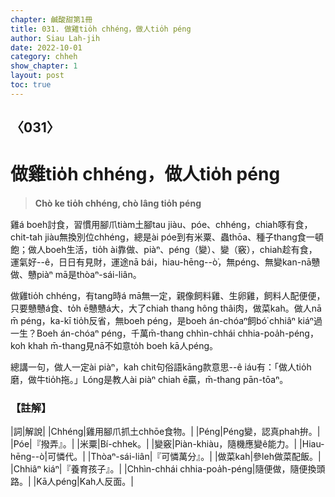 ```yaml
---
chapter: 鹹酸甜第1冊
title: 031. 做雞tio̍h chhéng，做人tio̍h péng
author: Siau Lah-jih
date: 2022-10-01
category: chheh
show_chapter: 1
layout: post
toc: true
---
```

  
## 〈031〉
# 做雞tio̍h chhéng，做人tio̍h péng
>**Chò ke tio̍h chhéng, chò lâng tio̍h péng**
 
雞á boeh討食，習慣用腳爪tiàm土腳tau jiàu、póe、chhéng，chiah啄有食，chit-tah jiàu無換別位chhéng，總是ài póe到有米粟、蟲thōa、種子thang食一頓飽；做人boeh生活，tio̍h ài靠做、piàⁿ、péng（變）、變（竅），chiah趁有食，運氣好--ê，日日有見財，運途nā bái，hiau-hēng--ò͘，無péng、無變kan-nā戇做、戇piàⁿ mā是thòaⁿ-sái-liân。

做雞tio̍h chhéng，有tang時á mā無一定，親像飼料雞、生卵雞，飼料人配便便，只要戇戇á食、to̍h ē戇戇á大，大了chiah thang hông thâi肉，做菜kah。做人nā m̄ péng，ka-kī tio̍h反省，無boeh péng，是boeh án-chóaⁿ飼bó͘ chhiâⁿ kiáⁿ過一生？Boeh án-chóaⁿ péng，千萬m̄-thang chhìn-chhái chhia-poa̍h-péng，koh khah m̄-thang見nā不如意to̍h boeh kā人péng。

總講一句，做人一定ài piàⁿ，kah chit句俗語kāng款意思--ê iáu有：「做人tio̍h磨，做牛tio̍h拖。」Lóng是教人ài piàⁿ chiah ē贏，m̄-thang pān-tōaⁿ。

### 【註解】

|詞|解說|
|Chhéng|雞用腳爪抓土chhōe食物。|
|Péng|Péng變，認真phah拚。|
|Póe|『撥弄』。|
|米粟|Bí-chhek。|
|變竅|Piàn-khiàu，隨機應變ê能力。|
|Hiau-hēng--ò͘|可憐代。|
|Thòaⁿ-sái-liân|『可憐萬分』。|
|做菜kah|參leh做菜配飯。|
|Chhiâⁿ kiáⁿ|『養育孩子』。|
|Chhìn-chhái chhia-poa̍h-péng|隨便做，隨便換頭路。|
|Kā人péng|Kah人反面。|